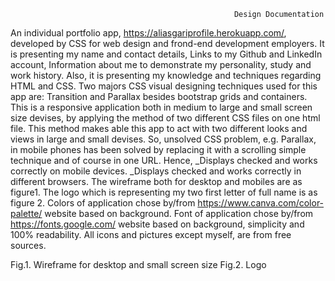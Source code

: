                                                       Design Documentation
An individual portfolio app, https://aliasgariprofile.herokuapp.com/, developed by CSS for web design and frond-end development employers.
It is presenting my name and contact details, Links to my Github and LinkedIn account, Information about me to demonstrate my personality, study and work history.
Also, it is presenting my knowledge and techniques regarding HTML and CSS.
Two majors CSS visual designing techniques used for this app are: Transition and Parallax besides bootstrap grids and containers.
This is a responsive application both in medium to large and small screen size devises, by applying the method of two different CSS files on one html file.
This method makes able this app to act with two different looks and views in large and small devises. So, unsolved CSS problem, e.g. Parallax, in mobile phones has been solved by replacing it with a scrolling simple technique and of course in one URL.
Hence,
_Displays checked and works correctly on mobile devices. _Displays checked and works correctly in different browsers.
The wireframe both for desktop and mobiles are as figure1.
The logo which is representing my two first letter of full name is as figure 2.
Colors of application chose by/from https://www.canva.com/color-palette/ website based on background.
Font of application chose by/from https://fonts.google.com/ website based on background, simplicity and 100% readability.
All icons and pictures except myself, are from free sources.
  
 Fig.1. Wireframe for desktop and small screen size
 Fig.2. Logo
 
